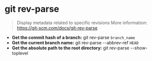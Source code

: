 # git rev-parse
> Display metadata related to specific revisions
> More information: <https://git-scm.com/docs/git-rev-parse>
- **Get the commit hash of a branch:**
git rev-parse `branch_name`
- **Get the current branch name:**
git rev-parse --abbrev-ref `HEAD`
- **Get the absolute path to the root directory:**
git rev-parse --show-toplevel
